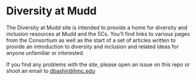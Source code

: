 # Diversity at Mudd

The Diversity at Mudd site is intended to provide a home for diversity and inclusion resources at Mudd and the 5Cs. You’ll find links to various pages from the Consortium as well as the start of a set of articles written to provide an introduction to diversity and inclusion and related ideas for anyone unfamiliar or interested.

If you find any problems with the site, please open an issue on this repo or shoot an email to dbashir@hmc.edu
